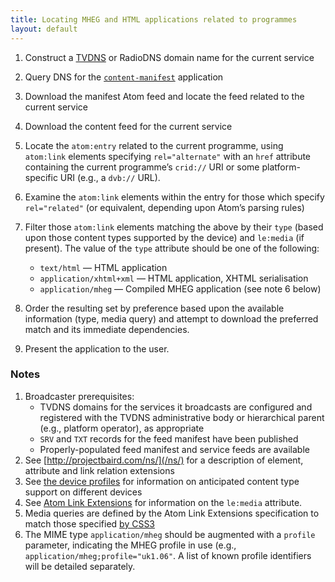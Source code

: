 ```yaml
---
title: Locating MHEG and HTML applications related to programmes
layout: default
---
```


1. Construct a [TVDNS](/discovery/tvdns) or RadioDNS domain name for the
current service

2. Query DNS for the [<code>content-manifest</code>](http://wiki.github.com/nexgenta/Baird/service-manifests)
application

3. Download the manifest Atom feed and locate the feed related to the current service

4. Download the content feed for the current service

5. Locate the <code>atom:entry</code> related to the current programme, using
<code>atom:link</code> elements specifying <code>rel="alternate"</code> with an
<code>href</code> attribute containing the current programme’s <code>crid://</code> URI
or some platform-specific URI (e.g., a <code>dvb://</code> URL).

6. Examine the <code>atom:link</code> elements within the entry for those which specify
<code>rel="related"</code> (or equivalent, depending
upon Atom’s parsing rules)

7. Filter those <code>atom:link</code> elements matching the above by their <code>type</code>
(based upon those content types supported by the device) and <code>le:media</code> (if present).
The value of the <code>type</code> attribute should be one of the following:
	* <code>text/html</code> — HTML application
	* <code>application/xhtml+xml</code> — HTML application, XHTML serialisation
	* <code>application/mheg</code> — Compiled MHEG application (see note 6 below)

8. Order the resulting set by preference based upon the available information
(type, media query) and attempt to download the preferred match and its immediate
dependencies.

9. Present the application to the user.

### Notes

1. Broadcaster prerequisites:
	* TVDNS domains for the services it broadcasts are configured and registered
	with the TVDNS administrative body or hierarchical parent (e.g., platform
	operator), as appropriate
	* <code>SRV</code> and <code>TXT</code> records for the feed manifest have
	been published
	* Properly-populated feed manifest and service feeds are available
2. See [http://projectbaird.com/ns/](/ns/) for a description of element,
attribute and link relation extensions
3. See [the device profiles](http://wiki.github.com/nexgenta/Baird/device-profiles)
for information on anticipated content type support on different devices
4. See [Atom Link Extensions](http://tools.ietf.org/html/draft-snell-atompub-link-extensions-06)
for information on the <code>le:media</code> attribute.
5. Media queries are defined by the Atom Link Extensions specification to
match those specified [by CSS3](http://www.w3.org/TR/css3-mediaqueries/)
6. The MIME type <code>application/mheg</code> should be augmented with a
<code>profile</code> parameter, indicating the MHEG profile in use (e.g.,
<code>application/mheg;profile="uk1.06"</code>. A list of known profile
identifiers will be detailed separately.
